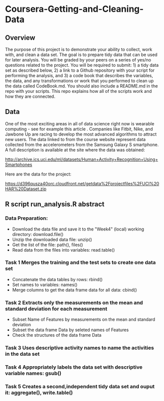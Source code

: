 # Coursera-Getting-and-Cleaning-Data

## Overview
The purpose of this project is to demonstrate your ability to collect, work with, and clean a data set. The goal is to prepare tidy data that can be used for later analysis. You will be graded by your peers on a series of yes/no questions related to the project. You will be required to submit: 1) a tidy data set as described below, 2) a link to a Github repository with your script for performing the analysis, and 3) a code book that describes the variables, the data, and any transformations or work that you performed to clean up the data called CodeBook.md. You should also include a README.md in the repo with your scripts. This repo explains how all of the scripts work and how they are connected.

## Data
One of the most exciting areas in all of data science right now is wearable computing - see for example this article . Companies like Fitbit, Nike, and Jawbone Up are racing to develop the most advanced algorithms to attract new users. The data linked to from the course website represent data collected from the accelerometers from the Samsung Galaxy S smartphone. A full description is available at the site where the data was obtained:

http://archive.ics.uci.edu/ml/datasets/Human+Activity+Recognition+Using+Smartphones

Here are the data for the project:

https://d396qusza40orc.cloudfront.net/getdata%2Fprojectfiles%2FUCI%20HAR%20Dataset.zip

## R script run_analysis.R abstract
### Data Preparation: 
* Download the data file and save it to the "Week4" (local) working directory: download.file()
* Unzip the downloaded data file: unzip()
* Get the list of the file: path(), files()
* Read data from the files into variables: read.table()

### Task 1 Merges the training and the test sets to create one data set
* Concatenate the data tables by rows: rbind()
* Set names to variables: names()
* Merge columns to get the data frame data for all data: cbind()

### Task 2 Extracts only the measurements on the mean and standard deviation for each measurement
* Subset Name of Features by measurements on the mean and standard deviation
* Subset the data frame Data by seleted names of Features
* Check the structures of the data frame Data

### Task 3 Uses descriptive activity names to name the activities in the data set

### Task 4 Appropriately labels the data set with descriptive variable names: gsub()

### Task 5 Creates a second,independent tidy data set and ouput it: aggregate(), write.table()



